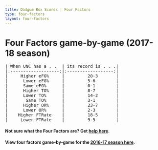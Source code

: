 ```yaml
---
title: Dadgum Box Scores | Four Factors
type: four-factors
layout: four-factors
---
```


# Four Factors game-by-game (2017-18 season)

<pre class="huffman stilwata">
| When UNC has a . .  | its record is . . .|
|:-------------------:|:------------------:|
|     Higher eFG%     |         20-3       |
|      Lower eFG%     |         5-6        |
|      Same eFG%      |         0-1        |
|      Higher TO%     |         8-7        |
|      Lower TO%      |         14-2       |
|       Same TO%      |         3-1        |
|      Higher OR%     |         23-7       |
|      Lower OR%      |         2-3        |
|    Higher FTRate    |         18-5       |
|     Lower FTRate    |         9-5        |
</pre>

#### Not sure what the Four Factors are? Get [help here](https://cbbstatshelp.com/four-factors/intro/).

#### View four factors game-by-game for the [2016-17 season here](/four-factors-16-17).